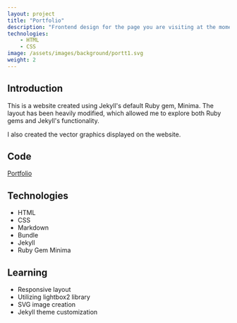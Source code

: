 ```yaml
---
layout: project
title: "Portfolio"
description: "Frontend design for the page you are visiting at the moment."
technologies:
    - HTML
    - CSS
image: /assets/images/background/portt1.svg
weight: 2
---
```


## Introduction
<p>This is a website created using Jekyll's default Ruby gem, Minima. The layout has been heavily modified, which allowed me to explore both Ruby gems and Jekyll's functionality.</p>
<p>I also created the vector graphics displayed on the website.</p>

## Code
[Portfolio](https://github.com/KPkoodit/KPkoodit.github.io)

## Technologies

<ul class="gradient-list">
  <li>HTML</li>
  <li>CSS</li>
  <li>Markdown</li>
  <li>Bundle</li>
  <li>Jekyll</li>
  <li>Ruby Gem Minima</li>
</ul>

## Learning

<ul class="gradient-list">
    <li>Responsive layout</li>
    <li>Utilizing lightbox2 library</li>
    <li>SVG image creation</li>
    <li>Jekyll theme customization</li>
</ul>


